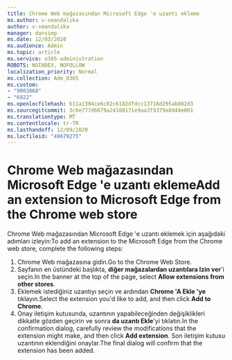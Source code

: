 ```yaml
---
title: Chrome Web mağazasından Microsoft Edge 'e uzantı ekleme
ms.author: v-smandalika
author: v-smandalika
manager: dansimp
ms.date: 12/03/2020
ms.audience: Admin
ms.topic: article
ms.service: o365-administration
ROBOTS: NOINDEX, NOFOLLOW
localization_priority: Normal
ms.collection: Adm_O365
ms.custom:
- "9003868"
- "6922"
ms.openlocfilehash: b11a1304ce6c82c6182dfdcc13716d295ab802d3
ms.sourcegitcommit: 3c6e777d6679a24108171e9aa3f9379a8d44e001
ms.translationtype: MT
ms.contentlocale: tr-TR
ms.lasthandoff: 12/09/2020
ms.locfileid: "49679275"
---
```

# <a name="add-an-extension-to-microsoft-edge-from-the-chrome-web-store"></a><span data-ttu-id="94ee8-102">Chrome Web mağazasından Microsoft Edge 'e uzantı ekleme</span><span class="sxs-lookup"><span data-stu-id="94ee8-102">Add an extension to Microsoft Edge from the Chrome web store</span></span>

<span data-ttu-id="94ee8-103">Chrome Web mağazasından Microsoft Edge 'e uzantı eklemek için aşağıdaki adımları izleyin:</span><span class="sxs-lookup"><span data-stu-id="94ee8-103">To add an extension to the Microsoft Edge from the Chrome web store, complete the following steps:</span></span>

1. <span data-ttu-id="94ee8-104">Chrome Web mağazasına gidin.</span><span class="sxs-lookup"><span data-stu-id="94ee8-104">Go to the Chrome Web Store.</span></span>
2. <span data-ttu-id="94ee8-105">Sayfanın en üstündeki başlıkta, **diğer mağazalardan uzantılara Izin ver**'i seçin.</span><span class="sxs-lookup"><span data-stu-id="94ee8-105">In the banner at the top of the page, select **Allow extensions from other stores**.</span></span>
3. <span data-ttu-id="94ee8-106">Eklemek istediğiniz uzantıyı seçin ve ardından **Chrome 'A Ekle 'ye** tıklayın.</span><span class="sxs-lookup"><span data-stu-id="94ee8-106">Select the extension you'd like to add, and then click **Add to Chrome**.</span></span>
4. <span data-ttu-id="94ee8-107">Onay iletişim kutusunda, uzantının yapabileceğinden değişiklikleri dikkatle gözden geçirin ve sonra **da uzantı Ekle**'yi tıklatın.</span><span class="sxs-lookup"><span data-stu-id="94ee8-107">In the confirmation dialog, carefully review the modifications that the extension might make, and then click **Add extension**.</span></span>
<span data-ttu-id="94ee8-108">Son iletişim kutusu uzantının eklendiğini onaylar.</span><span class="sxs-lookup"><span data-stu-id="94ee8-108">The final dialog will confirm that the extension has been added.</span></span>